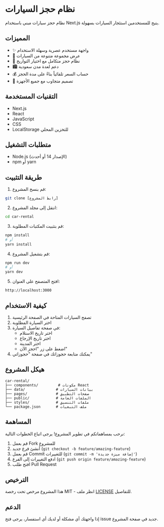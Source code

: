 # نظام حجز السيارات

نظام حجز سيارات مبني باستخدام Next.js يتيح للمستخدمين استئجار السيارات بسهولة.

## المميزات

- ✨ واجهة مستخدم عصرية وسهلة الاستخدام
- 🚗 عرض مجموعة متنوعة من السيارات
- 📅 نظام حجز متكامل مع اختيار التواريخ
- 🏙️ دعم لعدة مدن سعودية
- 💰 حساب السعر تلقائياً بناءً على مدة الحجز
- 📱 تصميم متجاوب مع جميع الأجهزة

## التقنيات المستخدمة

- Next.js
- React
- JavaScript
- CSS
- LocalStorage للتخزين المحلي

## متطلبات التشغيل

- Node.js (الإصدار 14 أو أحدث)
- npm أو yarn

## طريقة التثبيت

1. قم بنسخ المشروع:
```bash
git clone [رابط المشروع]
```

2. انتقل إلى مجلد المشروع:
```bash
cd car-rental
```

3. قم بتثبيت المكتبات المطلوبة:
```bash
npm install
# أو
yarn install
```

4. قم بتشغيل المشروع:
```bash
npm run dev
# أو
yarn dev
```

5. افتح المتصفح على العنوان:
```
http://localhost:3000
```

## كيفية الاستخدام

1. تصفح السيارات المتاحة في الصفحة الرئيسية
2. اختر السيارة المطلوبة
3. في صفحة تفاصيل السيارة:
   - اختر تاريخ الاستلام
   - اختر تاريخ الإرجاع
   - اختر المدينة
   - اضغط على زر "احجز الآن"
4. يمكنك متابعة حجوزاتك في صفحة "حجوزاتي"

## هيكل المشروع

```
car-rental/
├── components/         # مكونات React
├── data/              # بيانات السيارات
├── pages/             # صفحات التطبيق
├── public/            # الملفات العامة
├── styles/            # ملفات التنسيق
└── package.json       # ملف التبعيات
```

## المساهمة

نرحب بمساهماتكم في تطوير المشروع! يرجى اتباع الخطوات التالية:

1. قم بعمل Fork للمشروع
2. أنشئ فرع جديد (`git checkout -b feature/amazing-feature`)
3. قم بعمل Commit للتغييرات (`git commit -m 'إضافة ميزة جديدة'`)
4. ادفع التغييرات إلى الفرع (`git push origin feature/amazing-feature`)
5. افتح طلب Pull Request

## الترخيص

هذا المشروع مرخص تحت رخصة MIT - انظر ملف [LICENSE](LICENSE) للتفاصيل.

## الدعم

إذا واجهتك أي مشكلة أو لديك أي استفسار، يرجى فتح issue جديد في صفحة المشروع. 